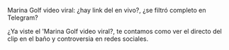 Marina Golf video viral: ¿hay link del en vivo?, ¿se filtró completo en Telegram?

¿Ya viste el 'Marina Golf video viral?, te contamos como ver el directo del clip en el baño y controversia en redes sociales.
